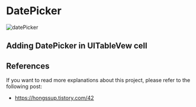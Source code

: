 # DatePicker

![datePicker](https://user-images.githubusercontent.com/54879476/111478606-93777380-8773-11eb-9546-8bb64327730c.png)

## Adding DatePicker in UITableVew cell 

## References

If you want to read more explanations about this project, please refer to the following post:
- <https://hongssup.tistory.com/42>
